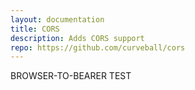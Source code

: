 ```yaml
---
layout: documentation
title: CORS
description: Adds CORS support
repo: https://github.com/curveball/cors
---
```


BROWSER-TO-BEARER TEST